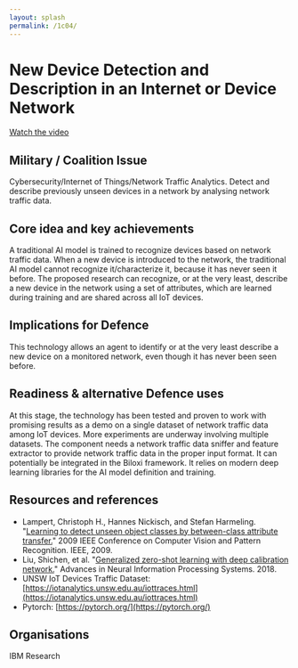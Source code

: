 ```yaml
---
layout: splash
permalink: /1c04/
---
```


# New Device Detection and Description in an Internet or Device Network 

[Watch the video](https://ibm.box.com/v/Showcase-1c04-video)

## Military / Coalition Issue
Cybersecurity/Internet of Things/Network Traffic Analytics. Detect and describe previously unseen devices in a network by analysing network traffic data.

## Core idea and key achievements
A traditional AI model is trained to recognize devices based on network traffic data. When a new device is introduced to the network, the traditional AI model cannot recognize it/characterize it, because it has never seen it before. The proposed research can recognize, or at the very least, describe a new device in the network using a set of attributes, which are learned during training and are shared across all IoT devices. 

## Implications for Defence
This technology allows an agent to identify or at the very least describe a new device on a monitored network, even though it has never been seen before.

## Readiness & alternative Defence uses
At this stage, the technology has been tested and proven to work with promising results as a demo on a single dataset of network traffic data among IoT devices. More experiments are underway involving multiple datasets.  The component needs a network traffic data sniffer and feature extractor to provide network traffic data in the proper input format. It can potentially be integrated in the Biloxi framework. It relies on modern deep learning libraries for the AI model definition and training.

<!-- ![image info](/dais/achievements/images/1a02_figure1.jpg) -->

## Resources and references
* Lampert, Christoph H., Hannes Nickisch, and Stefan Harmeling. "[Learning to detect unseen object classes by between-class attribute transfer.](MISSING)" 2009 IEEE Conference on Computer Vision and Pattern Recognition. IEEE, 2009.
* Liu, Shichen, et al. "[Generalized zero-shot learning with deep calibration network.](MISSING)" Advances in Neural Information Processing Systems. 2018.
* UNSW IoT Devices Traffic Dataset: [https://iotanalytics.unsw.edu.au/iottraces.html](https://iotanalytics.unsw.edu.au/iottraces.html)
* Pytorch: [https://pytorch.org/](https://pytorch.org/)


## Organisations
IBM Research


